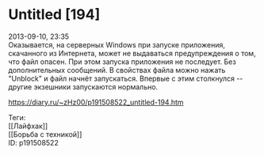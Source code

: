 Untitled [194]
===============

   
 2013-09-10, 23:35   
  Оказывается, на серверных Windows при запуске приложения, скачанного из Интернета, может не выдаваться предупреждения о том, что файл опасен. При этом запуска приложения не последует. Без дополнительных сообщений. В свойствах файла можно нажать "Unblock" и файл начнёт запускаться. Впервые с этим столкнулся -- другие экзешники запускаются нормально.   
    
 <https://diary.ru/~zHz00/p191508522_untitled-194.htm>   
   
 Теги:   
 [[Лайфхак]]   
 [[Борьба с техникой]]   
 ID: p191508522